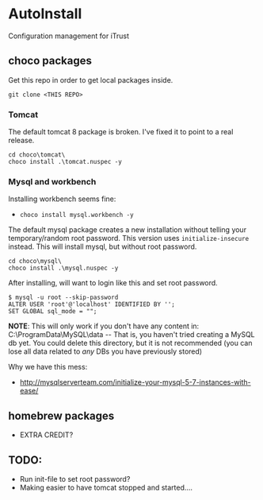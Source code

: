 # AutoInstall

Configuration management for iTrust

## choco packages

Get this repo in order to get local packages inside.
```
git clone <THIS REPO>
```

### Tomcat 

The default tomcat 8 package is broken. I've fixed it to point to a real release.
```
cd choco\tomcat\
choco install .\tomcat.nuspec -y 
```
### Mysql and workbench

Installing workbench seems fine:
* `choco install mysql.workbench -y`  

The default mysql package creates a new installation without telling your temporary/random root password.
This version uses `initialize-insecure` instead.
This will install mysql, but without root password.

```
cd choco\mysql\
choco install .\mysql.nuspec -y
```

After installing, will want to login like this and set root password.
```
$ mysql -u root --skip-password
ALTER USER 'root'@'localhost' IDENTIFIED BY '';
SET GLOBAL sql_mode = "";
```

**NOTE**: This will only work if you don't have any content in: C:\ProgramData\MySQL\data -- That is, you haven't tried creating a MySQL db yet. You could delete this directory, but it is not recommended (you can lose all data related to *any* DBs you have previously stored)

Why we have this mess:
* http://mysqlserverteam.com/initialize-your-mysql-5-7-instances-with-ease/

## homebrew packages

* EXTRA CREDIT?

## TODO:

* Run init-file to set root password?
* Making easier to have tomcat stopped and started....
